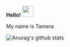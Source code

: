 <strong>Hello!</strong> <img src="https://raw.githubusercontent.com/MartinHeinz/MartinHeinz/master/wave.gif" width="30px">

My name is Tamera

![Anurag's github stats](https://github-readme-stats.vercel.app/api?username=tamera-brown&show_icons=true&theme=material-palenight)
